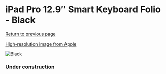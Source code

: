 # iPad Pro 12.9″ Smart Keyboard Folio - Black

[Return to previous page](/ipad_pro4)

[High-resolution image from Apple](https://store.storeimages.cdn-apple.com/8756/as-images.apple.com/is/MXNL2?wid=4500&hei=4500&fmt=png)

<div style="width: 384px"><img src="/everypreview/MXNL2.png" alt="Black"></div>

### Under construction
